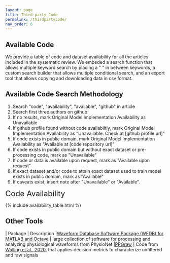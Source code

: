 ```yaml
---
layout: page
title: Third-party Code
permalink: /thirdpartycode/
nav_order: 6
---
```


<script src="https://cdn.mathjax.org/mathjax/latest/MathJax.js?config=TeX-AMS-MML_HTMLorMML" type="text/javascript"></script>

<script src="https://code.jquery.com/jquery-3.5.1.js"></script>
<script type="text/javascript" src="https://cdn.datatables.net/1.12.1/js/jquery.dataTables.min.js"></script>
<script type="text/javascript" src="https://cdn.datatables.net/1.12.1/js/dataTables.bootstrap.min.js"></script>
<script type="text/javascript" src="https://cdn.datatables.net/searchbuilder/1.3.4/js/dataTables.searchBuilder.min.js"></script>
<script type="text/javascript" src="https://cdn.datatables.net/searchbuilder/1.3.4/js/searchBuilder.bootstrap.min.js"></script>
<script type="text/javascript" src="https://cdn.datatables.net/datetime/1.1.2/js/dataTables.dateTime.min.js"></script>
<script type="text/javascript" src="https://cdn.datatables.net/buttons/2.2.3/js/dataTables.buttons.min.js"></script>
<script type="text/javascript" src="https://cdn.datatables.net/responsive/2.3.0/js/dataTables.responsive.min.js"></script>
<script type="text/javascript" src="https://cdn.datatables.net/buttons/2.2.3/js/dataTables.buttons.min.js"></script>
<script type="text/javascript" src="https://cdnjs.cloudflare.com/ajax/libs/jszip/3.1.3/jszip.min.js"></script>
<script type="text/javascript" src="https://cdnjs.cloudflare.com/ajax/libs/pdfmake/0.1.53/pdfmake.min.js"></script>
<script type="text/javascript" src="https://cdnjs.cloudflare.com/ajax/libs/pdfmake/0.1.53/vfs_fonts.js"></script>
<script type="text/javascript" src="https://cdn.datatables.net/buttons/2.2.3/js/buttons.html5.min.js"></script>
<script type="text/javascript" src="https://cdn.datatables.net/buttons/2.2.3/js/buttons.print.min.js"></script>
<script type="text/javascript" src="https://cdn.datatables.net/scroller/2.0.7/js/dataTables.scroller.min.js"></script>

<link rel="stylesheet" type="text/css" href="https://cdn.datatables.net/1.12.1/css/dataTables.bootstrap.min.css">
<link rel="stylesheet" type="text/css" href="https://cdn.datatables.net/datetime/1.1.2/css/dataTables.dateTime.min.css">
<link rel="stylesheet" type="text/css" href="https://cdn.datatables.net/searchbuilder/1.3.4/css/searchBuilder.bootstrap.min.css">
<link rel="stylesheet" type="text/css" href="https://cdn.datatables.net/responsive/2.3.0/css/responsive.dataTables.min.css">
<link rel="stylesheet" type="text/css" href="https://cdn.datatables.net/buttons/2.2.3/css/buttons.dataTables.min.css">
<link rel="stylesheet" type="text/css" href="https://cdn.datatables.net/scroller/2.0.7/css/scroller.dataTables.min.css">

<h2> Available Code </h2>

We provide a table of code and dataset availability for all the articles included in the systematic review. We embeded a search function that allows multiple keyword search by placing a " " in between keywords, a custom search builder that allows multiple conditional search, and an export tool that allows copying and downloading data in csv format.

<h2> Available Code Search Methodology </h2>

<ol>
	<li> Search "code", "availability", "available", "github" in article </li>
	<li> Search first three authors on github </li>
	<li> If no results, mark Original Model Implementation Availability as Unavailable </li>
	<li> If github profile found without code availabiltiy, mark Original Model Implementation Availability as "Unavailable. Check at [github profile url]"</li>
	<li> If code exists in public domain, mark Original Model Implementation Availability as "Available at [code repository url]" </li>
	<li> If code exists in public domain but without exact dataset or pre-processing code, mark as "Unavailable" </li>
	<li> If code or data is available upon request, mark as "Available upon request" </li>
	<li> If exact dataset and/or code to attain exact dataset used to train model exists in public domain, mark as "Available" </li>
	<li> If caveats exist, insert note after "Unavailable" or "Available". </li>
</ol>

<font size="5"> Code Availability </font>

{% include availability_table.html %}

<script type="text/javascript">
	$(".className").attr("style","");
	$(document).ready(function() {
	    var table = $('#atable').DataTable({
	    	dom: 'Bfrtip',
	    	pageLength: 25,
	        searchBuilder: true,
	        responsive: true,
	        buttons: ['copy', 'csv'],
			scrollY: 600,
	        scrollCollapse: false,
        	scroller: true
	    });
	    table.searchBuilder.container().prependTo(table.table().container());
	});
</script>


<h2> Other Tools </h2>

| Package | Description
|[Waveform Database Software Package (WFDB) for MATLAB and Octave](https://physionet.org/content/wfdb-matlab/0.10.0/) | large collection of software for processing and analyzing physiological waveforms from PhysioNet
|[PPGraw](https://github.com/fwolling/PPGraw) | Code from [Wolling et al., 2020](https://dl.acm.org/doi/10.1145/3419016.3431485), that applies decision metrics to characterize unfiltered and raw signals
